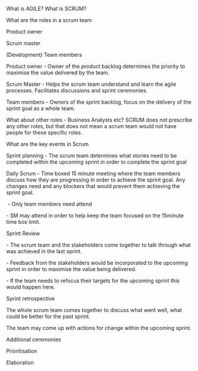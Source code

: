 What is AGILE? What is SCRUM?

What are the roles in a scrum team

Product owner

Scrum master

(Development) Team members

Product owner - Owner of the product backlog determines the priority to maximise the value delivered by the team.

Scrum Master - Helps the scrum team understand and learn the agile processes. Facilitates discussions and sprint ceremonies.

Team members - Owners of the sprint backlog, focus on the delivery of the sprint goal as a whole team.

What about other roles - Business Analysts etc? SCRUM does not prescribe any other roles, but that does not mean a scrum team would not have people for these specific roles. 

What are the key events in Scrum

Sprint planning - The scrum team determines what stories need to be completed within the upcoming sprint in order to complete the sprint goal

Daily Scrum - Time boxed 15 minute meeting where the team members discuss how they are progressing in order to achieve the sprint goal. Any changes need and any blockers that would prevent them achieving the sprint goal.

 \- Only team members need attend

\- SM may attend in order to help keep the team focused on the 15minute time box limit.

Sprint Review

\- The scrum team and the stakeholders come together to talk through what was achieved in the last sprint.

\- Feedback from the stakeholders would be incorporated to the upcoming sprint in order to maximise the value being delivered. 

\- If the team needs to refocus their targets for the upcoming sprint this would happen here. 

Sprint retrospective

The whole scrum team comes together to discuss what went well, what could be better for the past sprint. 

The team may come up with actions for change within the upcoming sprint. 

Additional ceremonies

Prioritisation

Elaboration